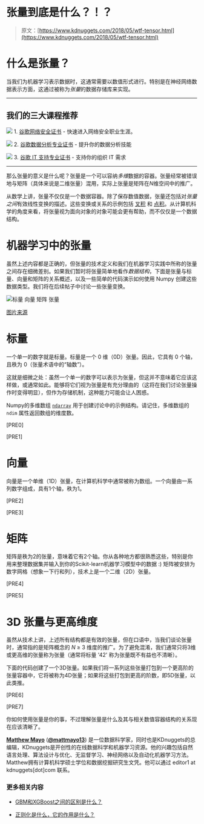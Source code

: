 # 张量到底是什么？！？

> 原文：[https://www.kdnuggets.com/2018/05/wtf-tensor.html](https://www.kdnuggets.com/2018/05/wtf-tensor.html)

# 什么是张量？

当我们为机器学习表示数据时，这通常需要以数值形式进行。特别是在神经网络数据表示方面，这通过被称为*张量*的数据存储库来实现。

* * *

## 我们的三大课程推荐

![](../Images/0244c01ba9267c002ef39d4907e0b8fb.png) 1\. [谷歌网络安全证书](https://www.kdnuggets.com/google-cybersecurity) - 快速进入网络安全职业生涯。

![](../Images/e225c49c3c91745821c8c0368bf04711.png) 2\. [谷歌数据分析专业证书](https://www.kdnuggets.com/google-data-analytics) - 提升你的数据分析技能

![](../Images/0244c01ba9267c002ef39d4907e0b8fb.png) 3\. [谷歌 IT 支持专业证书](https://www.kdnuggets.com/google-itsupport) - 支持你的组织 IT 需求

* * *

那么张量的意义是什么呢？张量是一个可以容纳*多维*数据的容器。张量经常被错误地与矩阵（具体来说是二维张量）混用，实际上张量是矩阵在*N*维空间中的推广。

从数学上讲，张量不仅仅是一个数据容器。除了保存数值数据，张量还包括对*张量之间*有效线性变换的描述。这些变换或关系的示例包括 [叉积](https://en.wikipedia.org/wiki/Cross_product) 和 [点积](https://en.wikipedia.org/wiki/Dot_product)。从计算机科学的角度来看，将张量视为面向对象的对象可能会更有帮助，而不仅仅是一个数据结构。

# 机器学习中的张量

虽然上述内容都是正确的，但张量的技术定义和我们在机器学习实践中所称的张量之间存在细微差别。如果我们暂时将张量简单地看作*数据结构*，下面是张量与标量、向量和矩阵的关系概述，以及一些简单的代码演示如何使用 Numpy 创建这些数据类型。我们将在后续帖子中讨论一些张量变换。

![标量 向量 矩阵 张量](../Images/a7c8c3d96856b768ea32fbe7386578ec.png)

[图片来源](https://hadrienj.github.io/posts/Deep-Learning-Book-Series-2.1-Scalars-Vectors-Matrices-and-Tensors/)

# **标量**

一个单一的数字就是标量。标量是一个 0 维（0D）张量。因此，它具有 0 个轴，且秩为 0（张量术语中的“轴数”）。

这就是细微之处：虽然一个单一的数字可以表示为张量，但这并不意味着它应该这样做，或通常如此。能够将它们视为张量是有充分理由的（这将在我们讨论张量操作时变得明显），但作为存储机制，这种能力可能会让人困惑。

Numpy的多维数组 [`ndarray`](https://docs.scipy.org/doc/numpy-1.13.0/reference/arrays.ndarray.html) 用于创建讨论中的示例结构。请记住，多维数组的 `ndim` 属性返回数组的维度数。

[PRE0]

[PRE1]

# **向量**

向量是一个单维（1D）张量，在计算机科学中通常被称为数组。一个向量由一系列数字组成，具有1个轴，秩为1。

[PRE2]

[PRE3]

# **矩阵**

矩阵是秩为2的张量，意味着它有2个轴。你从各种地方都很熟悉这些，特别是你用来整理数据集并输入到你的Scikit-learn机器学习模型中的数据 :) 矩阵被安排为数字网格（想象一下行和列），技术上是一个二维（2D）张量。

[PRE4]

[PRE5]

# **3D 张量与更高维度**

虽然从技术上讲，上述所有结构都是有效的张量，但在口语中，当我们谈论张量时，通常指的是矩阵概念的 *N* ≥ 3 维度的推广。为了避免混淆，我们通常只将3维或更高维的张量称为张量（通常将标量 '42' 称为张量既不有益也不清晰）。

下面的代码创建了一个3D张量。如果我们将一系列这些张量打包到一个更高阶的张量容器中，它将被称为4D张量；如果将这些打包到更高的阶数，即5D张量，以此类推。

[PRE6]

[PRE7]

你如何使用张量是你的事，不过理解张量是什么及其与相关数值容器结构的关系现在应该清晰了。

[**Matthew Mayo**](https://www.linkedin.com/in/mattmayo13/) ([**@mattmayo13**](https://twitter.com/mattmayo13)) 是一位数据科学家，同时也是KDnuggets的总编辑，KDnuggets是开创性的在线数据科学和机器学习资源。他的兴趣包括自然语言处理、算法设计与优化、无监督学习、神经网络以及自动化机器学习方法。Matthew拥有计算机科学硕士学位和数据挖掘研究生文凭。他可以通过 editor1 at kdnuggets[dot]com 联系。

### 更多相关内容

+   [GBM和XGBoost之间的区别是什么？](https://www.kdnuggets.com/wtf-is-the-difference-between-gbm-and-xgboost)

+   [正则化是什么，它的作用是什么？](https://www.kdnuggets.com/wtf-is-regularization-and-what-is-it-for)
